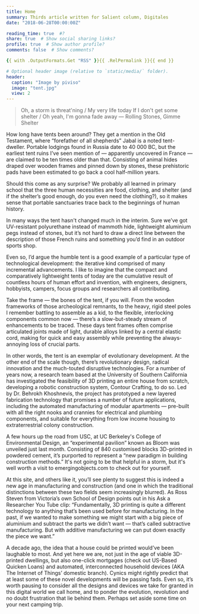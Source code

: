 ```yaml
---
title: Home
summary: Thirds article written for Salient column, Digitales
date: "2018-06-28T00:00:00Z"

reading_time: true  #?
share: true  # Show social sharing links?
profile: true  # Show author profile?
comments: false  # Show comments?

{{ with .OutputFormats.Get "RSS" }}{{ .RelPermalink }}{{ end }}

# Optional header image (relative to `static/media/` folder).
header:
  caption: "Image by piviso"
  image: "tent.jpg"
  view: 2
---
```


>Oh, a storm is threat'ning / My very life today
>If I don't get some shelter / Oh yeah, I'm gonna fade away
>— Rolling Stones, Gimme Shelter

How long have tents been around? They get a mention in the Old Testament, where  “forefather of all shepherds” Jabal is a noted tent-dweller. Portable lodgings found in Russia date to 40 000 BC, but the earliest tent ruins I’ve seen mention of — apparently uncovered in France — are claimed to be ten times older than that. Consisting of animal hides draped over wooden frames and pinned down by stones, these prehistoric pads have been estimated to go back a cool half-million years.

Should this come as any surprise? We probably all learned in primary school that the three human necessities are food, clothing, and shelter (and if the shelter’s good enough, do you even need the clothing?), so it makes sense that portable sanctuaries trace back to the beginnings of human history.

In many ways the tent hasn't changed much in the interim. Sure we’ve got UV-resistant polyurethane instead of mammoth hide, lightweight aluminium pegs instead of stones, but it’s not hard to draw a direct line between the description of those French ruins and something you’d find in an outdoor sports shop. 

Even so, I’d argue the humble tent is a good example of a particular type of technological development: the iterative kind comprised of many incremental advancements. I like to imagine that the compact and comparatively lightweight tents of today are the cumulative result of countless hours of human effort and invention, with engineers, designers, hobbyists, campers, focus groups and researchers all contributing.
 
Take the frame — the bones of the tent, if you will. From the wooden frameworks of those archeological remnants, to the heavy, rigid steel poles I remember battling to assemble as a kid, to the flexible, interlocking components common now — there’s a slow-but-steady stream of enhancements to be traced. These days tent frames often comprise articulated joints made of light, durable alloys linked by a central elastic cord, making for quick and easy assembly while preventing the always-annoying loss of crucial parts.

In other words, the tent is an exemplar of evolutionary development. At the other end of the scale though, there’s revolutionary design, radical innovation and the much-touted disruptive technologies. For a number of years now, a research team based at the University of Southern California has investigated the feasibility of 3D printing an entire house from scratch, developing a robotic construction system, Contour Crafting, to do so. Led by Dr. Behrokh Khoshnevis, the project has prototyped a new layered fabrication technology that promises a number of future applications, including the automated manufacturing of modular apartments — pre-built with all the right nooks and crannies for electrical and plumbing components, and suitable for everything from low income housing to extraterrestrial colony construction.  

A few hours up the road from USC, at UC Berkeley's College of Environmental Design, an “experimental pavilion” known as Bloom was unveiled just last month. Consisting of 840 customised blocks 3D-printed in powdered cement, it’s purported to represent a “new paradigm in building construction methods.” It's not going to be that helpful in a storm, but it's well worth a visit to emergingobjects.com to check out for yourself.  

At this site, and others like it, you’ll see plenty to suggest this is indeed a new age in manufacturing and construction (and one in which the traditional distinctions between these two fields seem increasingly blurred). As Ross Steven from Victoria’s own School of Design points out in his Ask a Researcher You Tube clip: “Fundamentally, 3D printing is quite a different technology to anything that’s been used before for manufacturing. In the past, if we wanted to make something we might start with a big piece of aluminium and subtract the parts we didn’t want — that’s called subtractive manufacturing. But with additive manufacturing we can put down exactly the piece we want.”

A decade ago, the idea that a house could be printed would’ve been laughable to most. And yet here we are, not just in the age of viable 3D-printed dwellings, but also one-click mortgages (check out US-Based Quicken Loans) and automated, interconnected household devices (AKA The Internet of Things’ domestic branch). Cynics might rightly predict that at least some of these novel developments will be passing fads. Even so, it’s worth pausing to consider all the designs and devices we take for granted in this digital world we call home, and to ponder the evolution, revolution and no doubt frustration that lie behind them. Perhaps set aside some time on your next camping trip.

